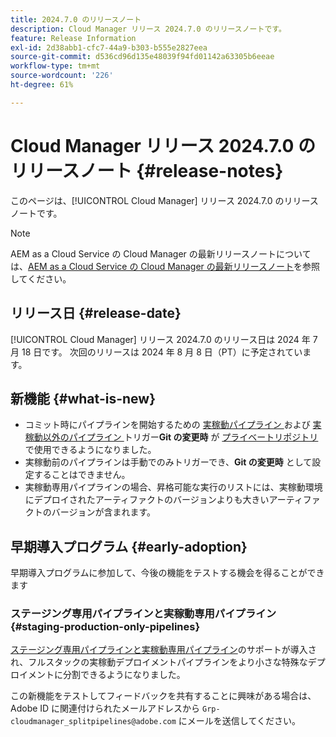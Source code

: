 ```yaml
---
title: 2024.7.0 のリリースノート
description: Cloud Manager リリース 2024.7.0 のリリースノートです。
feature: Release Information
exl-id: 2d38abb1-cfc7-44a9-b303-b555e2827eea
source-git-commit: d536cd96d135e48039f94fd01142a63305b6eeae
workflow-type: tm+mt
source-wordcount: '226'
ht-degree: 61%

---
```



# Cloud Manager リリース 2024.7.0 のリリースノート {#release-notes}

このページは、[!UICONTROL Cloud Manager] リリース 2024.7.0 のリリースノートです。

>[!NOTE]
>
>AEM as a Cloud Service の Cloud Manager の最新リリースノートについては、[AEM as a Cloud Service の Cloud Manager の最新リリースノート](https://experienceleague.adobe.com/docs/experience-manager-cloud-service/content/implementing/using-cloud-manager/release-notes-cloud-manager/release-notes-cm-current.html?lang=ja)を参照してください。

## リリース日 {#release-date}

[!UICONTROL Cloud Manager] リリース 2024.7.0 のリリース日は 2024 年 7 月 18 日です。 次回のリリースは 2024 年 8 月 8 日（PT）に予定されています。

## 新機能 {#what-is-new}

* コミット時にパイプラインを開始するための [ 実稼動パイプライン ](/help/using/production-pipelines.md#adding-production-pipeline) および [ 実稼動以外のパイプライン ](/help/using/non-production-pipelines.md#adding-non-production-pipeline)トリガー&#x200B;**Git の変更時** が [ プライベートリポジトリ ](/help/managing-code/private-repositories.md) で使用できるようになりました。
* 実稼動前のパイプラインは手動でのみトリガーでき、**Git の変更時** として設定することはできません。
* 実稼動専用パイプラインの場合、昇格可能な実行のリストには、実稼動環境にデプロイされたアーティファクトのバージョンよりも大きいアーティファクトのバージョンが含まれます。

## 早期導入プログラム {#early-adoption}

早期導入プログラムに参加して、今後の機能をテストする機会を得ることができます

### ステージング専用パイプラインと実稼動専用パイプライン {#staging-production-only-pipelines}

[ステージング専用パイプラインと実稼動専用パイプライン](/help/using/stage-prod-only.md)のサポートが導入され、フルスタックの実稼動デプロイメントパイプラインをより小さな特殊なデプロイメントに分割できるようになりました。

この新機能をテストしてフィードバックを共有することに興味がある場合は、Adobe ID に関連付けられたメールアドレスから `Grp-cloudmanager_splitpipelines@adobe.com` にメールを送信してください。
